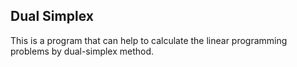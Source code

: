 ## Dual Simplex
This is a program that can help to calculate the linear programming problems by dual-simplex method.
